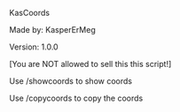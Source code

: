 KasCoords

Made by: KasperErMeg

Version: 1.0.0




[You are NOT allowed to sell this this script!]


Use /showcoords to show coords

Use /copycoords to copy the coords

